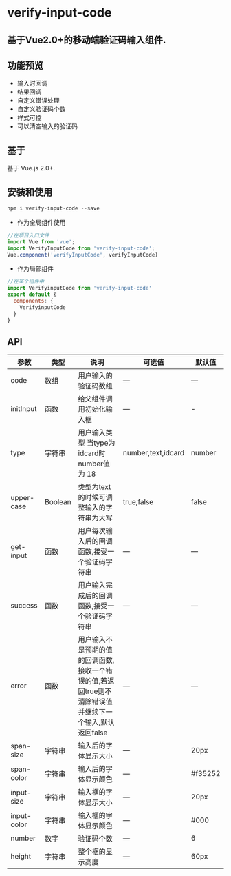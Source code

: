 # verify-input-code

## 基于Vue2.0+的移动端验证码输入组件.


## 功能预览

+ 输入时回调
+ 结果回调
+ 自定义错误处理
+ 自定义验证码个数
+ 样式可控
+ 可以清空输入的验证码


## 基于

基于 Vue.js 2.0+.

## 安装和使用

```javascript
npm i verify-input-code --save
```

- 作为全局组件使用

```javascript
//在项目入口文件
import Vue from 'vue';
import VerifyInputCode from 'verify-input-code';
Vue.component('verifyInputCode', verifyInputCode)
```

- 作为局部组件

```javascript
//在某个组件中
import VerifyinputCode from 'verify-input-code'
export default {
  components: {
    VerifyinputCode
  }
}
```


## API

| 参数    | 类型    | 说明   |  可选值 | 默认值 |
| ------------- |-------| -----| ----| -------|
| code | 数组 | 用户输入的验证码数组 | — | — |
|initInput | 函数 | 给父组件调用初始化输入框 | — | - |
| type | 字符串 | 用户输入类型 当type为idcard时 number值为 18 | number,text,idcard | number |
| upper-case | Boolean | 类型为text的时候可调整输入的字符串为大写 | true,false | false |
| get-input | 函数 | 用户每次输入后的回调函数,接受一个验证码字符串 | — | — |
| success | 函数 | 用户输入完成后的回调函数,接受一个验证码字符串 | — | — |
| error | 函数 | 用户输入不是预期的值的回调函数,接收一个错误的值,若返回true则不清除错误值并继续下一个输入,默认返回false | — | — |
| span-size | 字符串 | 输入后的字体显示大小 | — | 20px |
| span-color | 字符串 | 输入后的字体显示颜色 | — | #f35252 |
| input-size | 字符串 | 输入框的字体显示大小 | — | 20px |
| input-color | 字符串 | 输入框的字体显示颜色 | — | #000 |
| number | 数字 | 验证码个数 | — | 6 |
| height | 字符串 | 整个框的显示高度 | — | 60px |

